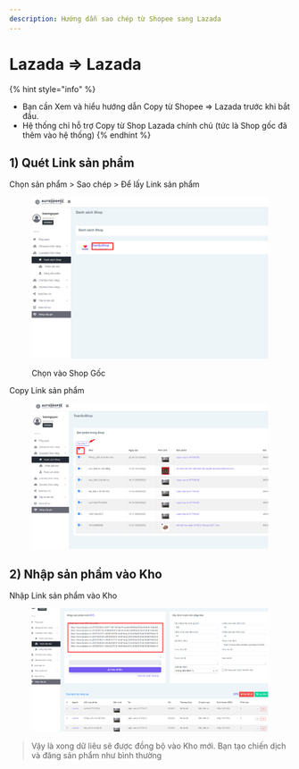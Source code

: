 ```yaml
---
description: Hướng dẫn sao chép từ Shopee sang Lazada
---
```


# Lazada => Lazada

{% hint style="info" %}
* Bạn cần Xem và hiểu hướng dẫn Copy từ Shopee => Lazada trước khi bắt đầu.
* Hệ thống chỉ hỗ trợ Copy từ Shop Lazada chính chủ (tức là Shop gốc đã thêm vào hệ thống)
{% endhint %}

## 1) Quét Link sản phẩm

Chọn sản phẩm > Sao chép > Để lấy Link sản phẩm

<figure><img src="../../../.gitbook/assets/image (25).png" alt=""><figcaption><p>Chọn vào Shop Gốc</p></figcaption></figure>

Copy Link sản phẩm

<figure><img src="../../../.gitbook/assets/image (9) (3).png" alt=""><figcaption></figcaption></figure>

## 2) Nhập sản phẩm vào Kho

Nhập Link sản phẩm vào Kho

<figure><img src="../../../.gitbook/assets/image (7).png" alt=""><figcaption></figcaption></figure>

> Vậy là xong dữ liêu sẽ được đồng bộ vào Kho mới. Bạn tạo chiến dịch và đăng sản phẩm như bình thường
